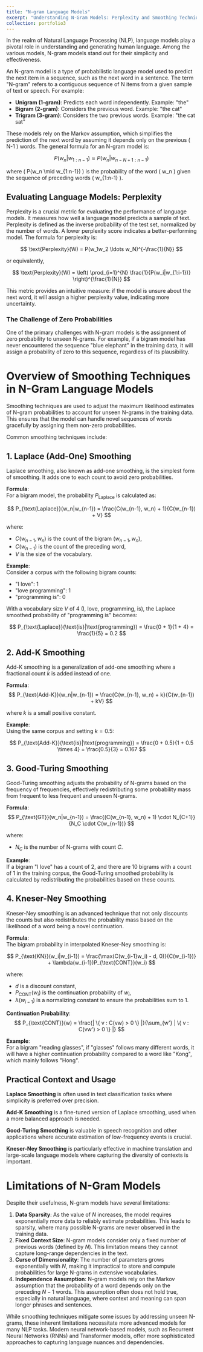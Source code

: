 ```yaml
---
title: "N-gram Language Models"
excerpt: "Understanding N-Gram Models: Perplexity and Smoothing Techniques in Natural Language Processing"
collection: portfolio3
---
```


In the realm of Natural Language Processing (NLP), language models play a pivotal role in understanding and generating human language. Among the various models, N-gram models stand out for their simplicity and effectiveness.

An N-gram model is a type of probabilistic language model used to predict the next item in a sequence, such as the next word in a sentence. The term "N-gram" refers to a contiguous sequence of N items from a given sample of text or speech. For example:

* **Unigram (1-gram)**: Predicts each word independently. Example: "the"
* **Bigram (2-gram)**: Considers the previous word. Example: "the cat"
* **Trigram (3-gram)**: Considers the two previous words. Example: "the cat sat"

These models rely on the Markov assumption, which simplifies the prediction of the next word by assuming it depends only on the previous \( N-1 \) words. The general formula for an N-gram model is:

$$
P(w_n|w_{1:n-1}) \approx P(w_n|w_{n-N+1:n-1})
$$

where \( P(w_n \mid w_{1:n-1}) \) is the probability of the word \( w_n \) given the sequence of preceding words \( w_{1:n-1} \).

## Evaluating Language Models: Perplexity

Perplexity is a crucial metric for evaluating the performance of language models. It measures how well a language model predicts a sample of text. Perplexity is defined as the inverse probability of the test set, normalized by the number of words. A lower perplexity score indicates a better-performing model. The formula for perplexity is:

$$
\text{Perplexity}(W) = P(w_1w_2 \ldots w_N)^{-\frac{1}{N}}
$$

or equivalently,

$$
\text{Perplexity}(W) = \left( \prod_{i=1}^{N} \frac{1}{P(w_i|w_{1:i-1})} \right)^{\frac{1}{N}}
$$

This metric provides an intuitive measure: if the model is unsure about the next word, it will assign a higher perplexity value, indicating more uncertainty.

### The Challenge of Zero Probabilities

One of the primary challenges with N-gram models is the assignment of zero probability to unseen N-grams. For example, if a bigram model has never encountered the sequence "blue elephant" in the training data, it will assign a probability of zero to this sequence, regardless of its plausibility.

# Overview of Smoothing Techniques in N-Gram Language Models

Smoothing techniques are used to adjust the maximum likelihood estimates of N-gram probabilities to account for unseen N-grams in the training data. This ensures that the model can handle novel sequences of words gracefully by assigning them non-zero probabilities.

Common smoothing techniques include:

## 1. Laplace (Add-One) Smoothing

Laplace smoothing, also known as add-one smoothing, is the simplest form of smoothing. It adds one to each count to avoid zero probabilities.

**Formula**:  
For a bigram model, the probability $P_{\text{Laplace}}$ is calculated as:

$$
P_{\text{Laplace}}(w_n|w_{n-1}) = \frac{C(w_{n-1}, w_n) + 1}{C(w_{n-1}) + V}
$$

where:
- $C(w_{n-1}, w_n)$ is the count of the bigram $(w_{n-1}, w_n)$,
- $C(w_{n-1})$ is the count of the preceding word,
- $V$ is the size of the vocabulary.

**Example**:  
Consider a corpus with the following bigram counts:
- "I love": 1
- "love programming": 1
- "programming is": 0

With a vocabulary size $V$ of 4 (I, love, programming, is), the Laplace smoothed probability of "programming is" becomes:

$$
P_{\text{Laplace}}(\text{is}|\text{programming}) = \frac{0 + 1}{1 + 4} = \frac{1}{5} = 0.2
$$

## 2. Add-K Smoothing

Add-K smoothing is a generalization of add-one smoothing where a fractional count $k$ is added instead of one.

**Formula**:  
$$
P_{\text{Add-K}}(w_n|w_{n-1}) = \frac{C(w_{n-1}, w_n) + k}{C(w_{n-1}) + kV}
$$

where $k$ is a small positive constant.

**Example**:  
Using the same corpus and setting $k = 0.5$:

$$
P_{\text{Add-K}}(\text{is}|\text{programming}) = \frac{0 + 0.5}{1 + 0.5 \times 4} = \frac{0.5}{3} = 0.167
$$

## 3. Good-Turing Smoothing

Good-Turing smoothing adjusts the probability of N-grams based on the frequency of frequencies, effectively redistributing some probability mass from frequent to less frequent and unseen N-grams.

**Formula**:  
$$
P_{\text{GT}}(w_n|w_{n-1}) = \frac{(C(w_{n-1}, w_n) + 1) \cdot N_{C+1}}{N_C \cdot C(w_{n-1})}
$$

where:
- $N_C$ is the number of N-grams with count $C$.

**Example**:  
If a bigram "I love" has a count of 2, and there are 10 bigrams with a count of 1 in the training corpus, the Good-Turing smoothed probability is calculated by redistributing the probabilities based on these counts.

## 4. Kneser-Ney Smoothing

Kneser-Ney smoothing is an advanced technique that not only discounts the counts but also redistributes the probability mass based on the likelihood of a word being a novel continuation.

**Formula**:  
The bigram probability in interpolated Kneser-Ney smoothing is:

$$
P_{\text{KN}}(w_i|w_{i-1}) = \frac{\max(C(w_{i-1}w_i) - d, 0)}{C(w_{i-1})} + \lambda(w_{i-1})P_{\text{CONT}}(w_i)
$$

where:
- $d$ is a discount constant,
- $P_{\text{CONT}}(w_i)$ is the continuation probability of $w_i$,
- $\lambda(w_{i-1})$ is a normalizing constant to ensure the probabilities sum to 1.

**Continuation Probability**:  
$$
P_{\text{CONT}}(w) = \frac{| \{ v : C(vw) > 0 \} |}{\sum_{w'} | \{ v : C(vw') > 0 \} |}
$$

**Example**:  
For a bigram "reading glasses", if "glasses" follows many different words, it will have a higher continuation probability compared to a word like "Kong", which mainly follows "Hong".

## Practical Context and Usage

**Laplace Smoothing** is often used in text classification tasks where simplicity is preferred over precision.

**Add-K Smoothing** is a fine-tuned version of Laplace smoothing, used when a more balanced approach is needed.

**Good-Turing Smoothing** is valuable in speech recognition and other applications where accurate estimation of low-frequency events is crucial.

**Kneser-Ney Smoothing** is particularly effective in machine translation and large-scale language models where capturing the diversity of contexts is important.

# Limitations of N-Gram Models

Despite their usefulness, N-gram models have several limitations:

1. **Data Sparsity**: As the value of $N$ increases, the model requires exponentially more data to reliably estimate probabilities. This leads to sparsity, where many possible N-grams are never observed in the training data.
2. **Fixed Context Size**: N-gram models consider only a fixed number of previous words (defined by $N$). This limitation means they cannot capture long-range dependencies in the text.
3. **Curse of Dimensionality**: The number of parameters grows exponentially with $N$, making it impractical to store and compute probabilities for large N-grams in extensive vocabularies.
4. **Independence Assumption**: N-gram models rely on the Markov assumption that the probability of a word depends only on the preceding $N-1$ words. This assumption often does not hold true, especially in natural language, where context and meaning can span longer phrases and sentences.

While smoothing techniques mitigate some issues by addressing unseen N-grams, these inherent limitations necessitate more advanced models for many NLP tasks. Modern neural network-based models, such as Recurrent Neural Networks (RNNs) and Transformer models, offer more sophisticated approaches to capturing language nuances and dependencies.
